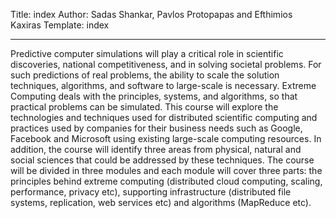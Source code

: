 Title: index
Author: Sadas Shankar, Pavlos Protopapas and Efthimios Kaxiras
Template: index


<div class="row">

</div>

<hr/>
<div class="row">
    <div class="col-lg-4">
         </div>
<div class="col-lg-8">
<p>
Predictive computer simulations will play a critical role in scientific discoveries, national competitiveness, and in solving societal problems. For such predictions of real problems, the ability to scale the solution techniques, algorithms, and software to large-scale is necessary.  Extreme Computing deals with the principles, systems, and algorithms, so that practical problems can be  simulated.  This course will explore the technologies and techniques used for distributed scientific computing and practices used by companies for their business needs such as Google, Facebook and Microsoft using existing large-scale computing resources.  In addition, the course will identify three areas from physical, natural and social sciences that could be addressed by these techniques. The course will be divided in three modules and each module will cover three parts: the principles behind extreme computing (distributed cloud computing, scaling, performance, privacy etc), supporting infrastructure (distributed file systems, replication, web services etc) and algorithms (MapReduce etc).
</p>

</div>
</div>
